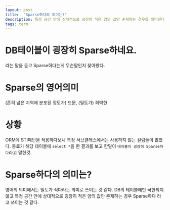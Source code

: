 ```yaml
---
layout: post
title:  "Sparse하다의 의미는?"
description: 특정 공간 안에 상대적으로 굉장히 적은 양의 값만 존재하는 경우를 의미한다.
tags: term
---
```


# DB테이블이 굉장히 Sparse하네요.

라는 말을 듣고 Sparse하다는게 무슨말인지 찾아봤다.

# Sparse의 영어의미

(흔히 넓은 지역에 분포된 정도가) 드문, (밀도가) 희박한


# 상황

ORM에 STI패턴을 적용하다보니 특정 서브클래스에서는 사용하지 않는 컬럼들이 많았다.
동료가 해당 테이블에 `select *`을 한 결과를 보고 한말이 `테이블이 굉장히 Sparse하다`라고 말한것.


# Sparse하다의 의미는?

영어의 의미에서는 밀도가 적다라는 의미로 쓰이는 것 같다.
DB의 테이블에만 국한되지 않고 특정 공간 안에 상대적으로 굉장히 적은 양의 값만 존재하는 경우
Sparse하다 라고 쓰이는 것 같다.